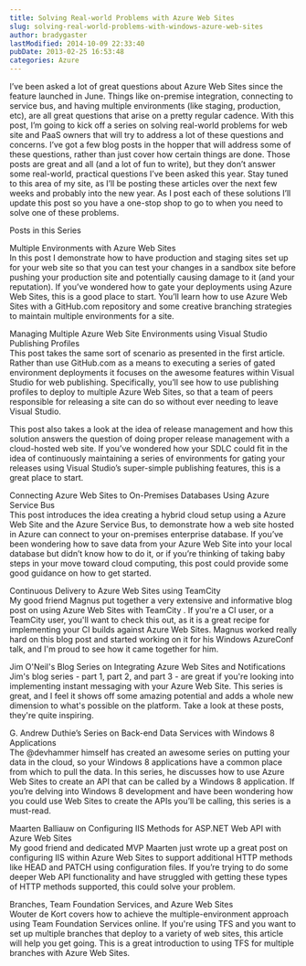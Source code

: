 ```yaml
---
title: Solving Real-world Problems with Azure Web Sites
slug: solving-real-world-problems-with-windows-azure-web-sites
author: bradygaster
lastModified: 2014-10-09 22:33:40
pubDate: 2013-02-25 16:53:48
categories: Azure
---
```


<p>I&#x2019;ve been asked a lot of great questions about Azure Web Sites since the feature launched in June. Things like on-premise integration, connecting to service bus, and having multiple environments (like staging, production, etc), are all great questions
  that arise on a pretty regular cadence. With this post, I&#x2019;m going to kick off a series on solving real-world problems for web site and PaaS owners that will try to address a lot of these questions and concerns. I&#x2019;ve got a few blog posts in the hopper
  that will address some of these questions, rather than just cover how certain things are done. Those posts are great and all (and a lot of fun to write), but they don&#x2019;t answer some real-world, practical questions I&#x2019;ve been asked this year. Stay tuned
  to this area of my site, as I&#x2019;ll be posting these articles over the next few weeks and probably into the new year. As I post each of these solutions I&#x2019;ll update this post so you have a one-stop shop to go to when you need to solve one of these problems.</p>
Posts in this Series
<p>
  <a>Multiple Environments with Azure Web Sites</a> 
  <br>In this post I demonstrate how to have production and staging sites set up for your web site so that you can test your changes in a sandbox site before pushing your production site and potentially causing damage to it (and your reputation). If you&#x2019;ve
  wondered how to gate your deployments using Azure Web Sites, this is a good place to start. You&#x2019;ll learn how to use Azure Web Sites with a GitHub.com repository and some creative branching strategies to maintain multiple environments for a site.</p>
<p>
  <a>Managing Multiple Azure Web Site Environments using Visual Studio Publishing Profiles</a> 
  <br>This post takes the same sort of scenario as presented in the first article. Rather than use GitHub.com as a means to executing a series of gated environment deployments it focuses on the awesome features within Visual Studio for web publishing. Specifically,
  you&#x2019;ll see how to use publishing profiles to deploy to multiple Azure Web Sites, so that a team of peers responsible for releasing a site can do so without ever needing to leave Visual Studio.</p>
<p>This post also takes a look at the idea of release management and how this solution answers the question of doing proper release management with a cloud-hosted web site. If you&#x2019;ve wondered how your SDLC could fit in the idea of continuously maintaining
  a series of environments for gating your releases using Visual Studio&#x2019;s super-simple publishing features, this is a great place to start.</p>
<p>
  <a>Connecting Azure Web Sites to On-Premises Databases Using Azure Service Bus</a> 
  <br>This post introduces the idea creating a hybrid cloud setup using a Azure Web Site and the Azure Service Bus, to demonstrate how a web site hosted in Azure can connect to your on-premises enterprise database. If you&#x2019;ve been wondering how to save data
  from your Azure Web Site into your local database but didn&#x2019;t know how to do it, or if you&#x2019;re thinking of taking baby steps in your move toward cloud computing, this post could provide some good guidance on how to get started.</p>
<p>
  <a>Continuous Delivery to Azure Web Sites using TeamCity</a> 
  <br>My good friend Magnus put together a very extensive and informative blog post on using Azure Web Sites with
  <a>TeamCity</a> . If you&apos;re a CI user, or a TeamCity user, you&apos;ll want to check this out, as it is a great recipe for implementing your CI builds against Azure Web Sites. Magnus worked really hard on this blog post and started working on it for his Windows
  AzureConf talk, and I&apos;m proud to see how it came together for him.</p>
<p>Jim O&apos;Neil&apos;s Blog Series on Integrating Azure Web Sites and Notifications
  <br>Jim&apos;s blog series -
  <a>part 1</a>,
  <a>part 2</a>, and
  <a>part 3</a>  - are great if you&apos;re looking into implementing instant messaging with your Azure Web Site. This series is great, and I feel it shows off some amazing potential and adds a whole new dimension to what&apos;s possible on the platform. Take a look
  at these posts, they&apos;re quite inspiring.</p>
<p>
  <a>G. Andrew Duthie&#x2019;s Series on Back-end Data Services with Windows 8 Applications</a> 
  <br>The
  <a>@devhammer</a>  himself has created an awesome series on putting your data in the cloud, so your Windows 8 applications have a common place from which to pull the data. In this series, he discusses how to use Azure Web Sites to create an API that can
  be called by a Windows 8 application. If you&#x2019;re delving into Windows 8 development and have been wondering how you could use Web Sites to create the APIs you&#x2019;ll be calling, this series is a must-read.</p>
<p>
  <a>Maarten Balliauw on Configuring IIS Methods for ASP.NET Web API with Azure Web Sites</a> 
  <br>My good friend and dedicated MVP Maarten just wrote up a great post on configuring IIS within Azure Web Sites to support additional HTTP methods like HEAD and PATCH using configuration files. If you&#x2019;re trying to do some deeper Web API functionality
  and have struggled with getting these types of HTTP methods supported, this could solve your problem.</p>
<p>
  <a>Branches, Team Foundation Services, and Azure Web Sites</a> 
  <br>Wouter de Kort covers how to achieve the multiple-environment approach using Team Foundation Services online. If you&apos;re using TFS and you want to set up multiple branches that deploy to a variety of web sites, this article will help you get going. This
  is a great introduction to using TFS for multiple branches with Azure Web Sites.&#xA0;</p>
